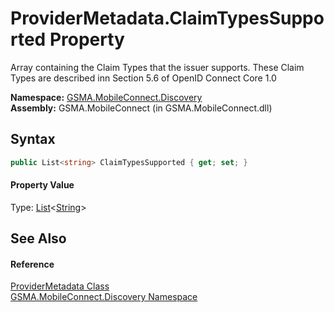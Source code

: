 ProviderMetadata.ClaimTypesSupported Property
=============================================
Array containing the Claim Types that the issuer supports. These Claim Types are described inn Section 5.6 of OpenID Connect Core 1.0

**Namespace:** [GSMA.MobileConnect.Discovery][1]  
**Assembly:** GSMA.MobileConnect (in GSMA.MobileConnect.dll)

Syntax
------

```csharp
public List<string> ClaimTypesSupported { get; set; }
```

#### Property Value
Type: [List][2]&lt;[String][3]>

See Also
--------

#### Reference
[ProviderMetadata Class][4]  
[GSMA.MobileConnect.Discovery Namespace][1]  

[1]: ../README.md
[2]: http://msdn.microsoft.com/en-us/library/6sh2ey19
[3]: http://msdn.microsoft.com/en-us/library/s1wwdcbf
[4]: README.md
[5]: ../../_icons/Help.png